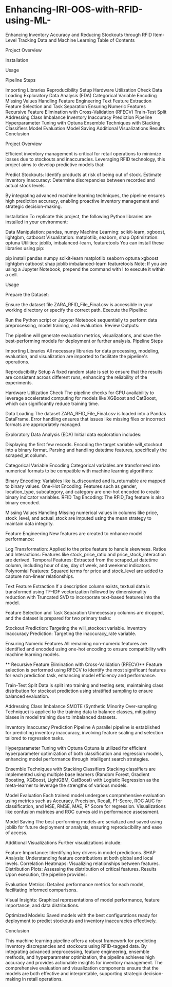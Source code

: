 # Enhancing-IRI-OOS-with-RFID-using-ML-
Enhancing Inventory Accuracy and Reducing Stockouts through RFID Item-Level Tracking Data and Machine Learning 
Table of Contents

Project Overview

Installation

Usage

Pipeline Steps

Importing Libraries
Reproducibility Setup
Hardware Utilization Check
Data Loading
Exploratory Data Analysis (EDA)
Categorical Variable Encoding
Missing Values Handling
Feature Engineering
Text Feature Extraction
Feature Selection and Task Separation
Ensuring Numeric Features
Recursive Feature Elimination with Cross-Validation (RFECV)
Train-Test Split
Addressing Class Imbalance
Inventory Inaccuracy Prediction Pipeline
Hyperparameter Tuning with Optuna
Ensemble Techniques with Stacking Classifiers
Model Evaluation
Model Saving
Additional Visualizations
Results Conclusion

Project Overview

Efficient inventory management is critical for retail operations to minimize losses due to stockouts and inaccuracies. Leveraging RFID technology, this project aims to develop predictive models that:

Predict Stockouts: Identify products at risk of being out of stock. Estimate Inventory Inaccuracy: Determine discrepancies between recorded and actual stock levels.

By integrating advanced machine learning techniques, the pipeline ensures high prediction accuracy, enabling proactive inventory management and strategic decision-making.

Installation To replicate this project, the following Python libraries are installed in your environment:

Data Manipulation: pandas, numpy Machine Learning: scikit-learn, xgboost, lightgbm, catboost Visualization: matplotlib, seaborn, shap Optimization: optuna Utilities: joblib, imbalanced-learn, featuretools You can install these libraries using pip:

pip install pandas numpy scikit-learn matplotlib seaborn optuna xgboost lightgbm catboost shap joblib imbalanced-learn featuretools Note: If you are using a Jupyter Notebook, prepend the command with ! to execute it within a cell.

Usage

Prepare the Dataset:

Ensure the dataset file ZARA_RFID_File_Final.csv is accessible in your working directory or specify the correct path. Execute the Pipeline:

Run the Python script or Jupyter Notebook sequentially to perform data preprocessing, model training, and evaluation. Review Outputs:

The pipeline will generate evaluation metrics, visualizations, and save the best-performing models for deployment or further analysis. Pipeline Steps

Importing Libraries All necessary libraries for data processing, modeling, evaluation, and visualization are imported to facilitate the pipeline's operations.

Reproducibility Setup A fixed random state is set to ensure that the results are consistent across different runs, enhancing the reliability of the experiments.

Hardware Utilization Check The pipeline checks for GPU availability to leverage accelerated computing for models like XGBoost and CatBoost, which can significantly reduce training time.

Data Loading The dataset ZARA_RFID_File_Final.csv is loaded into a Pandas DataFrame. Error handling ensures that issues like missing files or incorrect formats are appropriately managed.

Exploratory Data Analysis (EDA) Initial data exploration includes:

Displaying the first few records. Encoding the target variable will_stockout into a binary format. Parsing and handling datetime features, specifically the scraped_at column.

Categorical Variable Encoding Categorical variables are transformed into numerical formats to be compatible with machine learning algorithms:

Binary Encoding: Variables like is_discounted and is_returnable are mapped to binary values. One-Hot Encoding: Features such as gender, location_type, subcategory, and category are one-hot encoded to create binary indicator variables. RFID Tag Encoding: The RFID_Tag feature is also binary encoded.

Missing Values Handling Missing numerical values in columns like price, stock_level, and actual_stock are imputed using the mean strategy to maintain data integrity.

Feature Engineering New features are created to enhance model performance:

Log Transformation: Applied to the price feature to handle skewness. Ratios and Interactions: Features like stock_price_ratio and price_stock_interaction are derived. Temporal Features: Extracted from the scraped_at datetime column, including hour of day, day of week, and weekend indicators. Polynomial Features: Squared terms for price and stock_level are added to capture non-linear relationships.

Text Feature Extraction If a description column exists, textual data is transformed using TF-IDF vectorization followed by dimensionality reduction with Truncated SVD to incorporate text-based features into the model.

Feature Selection and Task Separation Unnecessary columns are dropped, and the dataset is prepared for two primary tasks:

Stockout Prediction: Targeting the will_stockout variable. Inventory Inaccuracy Prediction: Targeting the inaccuracy_rate variable.

Ensuring Numeric Features All remaining non-numeric features are identified and encoded using one-hot encoding to ensure compatibility with machine learning models.

** Recursive Feature Elimination with Cross-Validation (RFECV)** Feature selection is performed using RFECV to identify the most significant features for each prediction task, enhancing model efficiency and performance.

Train-Test Split Data is split into training and testing sets, maintaining class distribution for stockout prediction using stratified sampling to ensure balanced evaluation.

Addressing Class Imbalance SMOTE (Synthetic Minority Over-sampling Technique) is applied to the training data to balance classes, mitigating biases in model training due to imbalanced datasets.

Inventory Inaccuracy Prediction Pipeline A parallel pipeline is established for predicting inventory inaccuracy, involving feature scaling and selection tailored to regression tasks.

Hyperparameter Tuning with Optuna Optuna is utilized for efficient hyperparameter optimization of both classification and regression models, enhancing model performance through intelligent search strategies.

Ensemble Techniques with Stacking Classifiers Stacking classifiers are implemented using multiple base learners (Random Forest, Gradient Boosting, XGBoost, LightGBM, CatBoost) with Logistic Regression as the meta-learner to leverage the strengths of various models.

Model Evaluation Each trained model undergoes comprehensive evaluation using metrics such as Accuracy, Precision, Recall, F1-Score, ROC AUC for classification, and MSE, RMSE, MAE, R² Score for regression. Visualizations like confusion matrices and ROC curves aid in performance assessment.

Model Saving The best-performing models are serialized and saved using joblib for future deployment or analysis, ensuring reproducibility and ease of access.

Additional Visualizations Further visualizations include:

Feature Importance: Identifying key drivers in model predictions. SHAP Analysis: Understanding feature contributions at both global and local levels. Correlation Heatmaps: Visualizing relationships between features. Distribution Plots: Assessing the distribution of critical features. Results Upon execution, the pipeline provides:

Evaluation Metrics: Detailed performance metrics for each model, facilitating informed comparisons.

Visual Insights: Graphical representations of model performance, feature importance, and data distributions.

Optimized Models: Saved models with the best configurations ready for deployment to predict stockouts and inventory inaccuracies effectively.

Conclusion

This machine learning pipeline offers a robust framework for predicting inventory discrepancies and stockouts using RFID-tagged data. By integrating advanced preprocessing, feature engineering, ensemble methods, and hyperparameter optimization, the pipeline achieves high accuracy and provides actionable insights for inventory management. The comprehensive evaluation and visualization components ensure that the models are both effective and interpretable, supporting strategic decision-making in retail operations.
